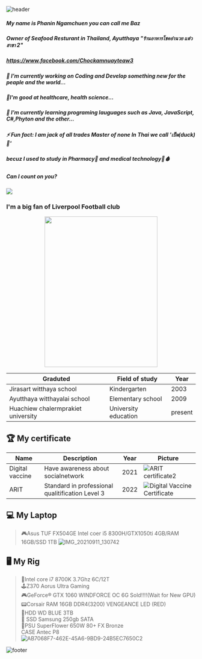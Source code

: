 ![header](https://capsule-render.vercel.app/api?type=wave&color=0:0AD7D7,100:B2F7F&height=250&section=header&text=Hi%20There!%20Welcome&fontSize=90)
##### My name is Phanin Ngamchuen you can call me Baz
##### Owner of Seafood Resturant in Thailand, Ayutthaya "ร้านอาหารโชคอำนวย แต๋ว สาขา 2"  
##### https://www.facebook.com/Chockamnuayteaw3
##### 🔭 I’m currently working on Coding and Develop something new for the peaple and the world...  
##### :muscle:I'm good at healthcare, health science...
##### 🌱 I’m currently learning programing lauguages such as Java, JavaScript, C#,Phyton and the other...  
##### ⚡ Fun fact: I am jack of all trades Master of none In Thai we call 'เป็ด(duck)🦆'  
##### becuz I used to study in Pharmacy:pill: and medical technology:syringe::drop_of_blood:  	
##### Can I count on you?  
![](https://komarev.com/ghpvc/?username=your-github-username&color=red)  
### I'm a big fan of Liverpool Football club  


<p align="center">
  <img width="300" height="400" src="https://user-images.githubusercontent.com/88023631/161920755-dbc24076-b253-4be0-89f9-750de03edf56.jpg">
</p>

|  Graduted  |  Field of study  |  Year  | 
| ------------- | ------------- | ------------- |
|  Jirasart witthaya school  |  Kindergarten  |2003  |
|  Ayutthaya witthayalai school  |  Elementary school  |  2009  |
|  Huachiew chalermprakiet university  |  University education  |  present  |      

## :trophy:	My certificate 
|  Name  |  Description  |  Year  |  Picture  |
| ------------- | ------------- | ------------- | ------------- |
|  Digital vaccine  |  Have awareness about socialnetwork  |  2021  |  ![ARIT certificate2](https://user-images.githubusercontent.com/88023631/161981497-06f876af-531e-4b4e-a0d0-72859ffbf2ae.png)  |
|  ARIT  |  Standard in professional qualitification Level 3  |  2022  |  ![Digital Vaccine Certificate](https://user-images.githubusercontent.com/88023631/161981930-51aa3512-a43c-4799-a592-e91fd7190d7d.png)  |




## 💻 My Laptop
> 🎮Asus TUF FX504GE Intel coer i5 8300H/GTX1050ti 4GB/RAM 16GB/SSD 1TB
![IMG_20210911_130742](https://user-images.githubusercontent.com/88023631/161929310-55a8f4b6-4958-40d2-af82-b636c04772ba.jpg)  
## 🖥️ My Rig  
> 🧠Intel core i7 8700K 3.7Ghz 6C/12T  
> 🕹️Z370 Aorus Ultra Gaming  
> 🎮GeForce® GTX 1060 WINDFORCE OC 6G Sold!!!!(Wait for New GPU)  
> 📟Corsair RAM 16GB DDR4(3200) VENGEANCE LED (RED)  
> 🧩HDD WD BLUE 3TB  
> 🎰	SSD Samsung 250gb SATA  
> 🔋PSU SuperFlower 650W 80+ FX Bronze  
> CASE Antec P8  
![AB7068F7-462E-45A6-9BD9-24B5EC7650C2](https://user-images.githubusercontent.com/88023631/161930939-aef9602c-0050-41b6-867f-3c5e93fa366b.jpeg)

![footer](https://capsule-render.vercel.app/api?section=footer&height=250&color=0:#581845,100:#C70039)

<!--
**ZibomiN/ZibomIN** is a ✨ _special_ ✨ repository because its `README.md` (this file) appears on your GitHub profile.

Here are some ideas to get you started:

- My name is Phanin Ngamchuen you can call me Baz
🔭 I’m currently working on Coding and Develop something
- 🌱 I’m currently learning ...
- 👯 I’m looking to collaborate on ...
- 🤔 I’m looking for help with ...
- 💬 Ask me about ...
- 📫 How to reach me: ...
- 😄 Pronouns: ...
- ⚡ Fun fact: ...
-->
